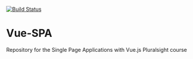 [![Build Status](https://travis-ci.org/Sussumu/vue-spa.svg?branch=master)](https://travis-ci.org/Sussumu/vue-spa)

# Vue-SPA
Repository for the Single Page Applications with Vue.js Pluralsight course
